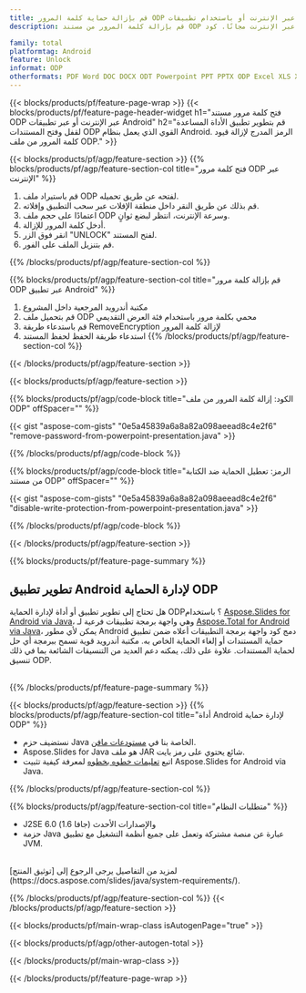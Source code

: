 ```yaml
---
title: قم بإزالة حماية كلمة المرور ODP عبر الإنترنت أو باستخدام تطبيقات Android Mobile
description: قم بإزالة كلمة المرور من مستند ODP من خلال التطبيق عبر الإنترنت مجانًا. كود Android API لفتح ملفات ODP المحمية بكلمة مرور.

family: total
platformtag: Android
feature: Unlock
informat: ODP
otherformats: PDF Word DOC DOCX ODT Powerpoint PPT PPTX ODP Excel XLS XLSX ODS
---
```

{{< blocks/products/pf/feature-page-wrap >}}
{{< blocks/products/pf/feature-page-header-widget h1="فتح كلمة مرور مستند ODP عبر الإنترنت أو عبر تطبيقات Android" h2="قم بتطوير تطبيق الأداة المساعدة لقفل وفتح المستندات ODP القوي الذي يعمل بنظام Android. الرمز المدرج لإزالة قيود كلمة المرور من ملف ODP." >}}

{{< blocks/products/pf/agp/feature-section >}}
{{% blocks/products/pf/agp/feature-section-col title="فتح كلمة مرور ODP عبر الإنترنت" %}}

1. قم باستيراد ملف ODP لفتحه عن طريق تحميله.
1. قم بذلك عن طريق النقر داخل منطقة الإفلات عبر سحب التطبيق وإفلاته. 
1. اعتمادًا على حجم ملف ODP وسرعة الإنترنت، انتظر لبضع ثوانٍ.
1. أدخل كلمة المرور للإزالة.
1. انقر فوق الزر "UNLOCK" لفتح المستند.
1. قم بتنزيل الملف على الفور.

{{% /blocks/products/pf/agp/feature-section-col %}}

{{% blocks/products/pf/agp/feature-section-col title="قم بإزالة كلمة مرور ODP عبر تطبيق Android" %}}

1. مكتبة أندرويد المرجعية داخل المشروع
1. قم بتحميل ملف ODP محمي بكلمة مرور باستخدام فئة العرض التقديمي
1. قم باستدعاء طريقة RemoveEncryption لإزالة كلمة المرور
1. استدعاء طريقة الحفظ لحفظ المستند
{{% /blocks/products/pf/agp/feature-section-col %}}

{{< /blocks/products/pf/agp/feature-section >}}

{{< blocks/products/pf/agp/feature-section >}}

{{% blocks/products/pf/agp/code-block title="الكود: إزالة كلمة المرور من ملف ODP" offSpacer="" %}}

{{< gist "aspose-com-gists" "0e5a45839a6a8a82a098aeead8c4e2f6" "remove-password-from-powerpoint-presentation.java" >}}

{{% /blocks/products/pf/agp/code-block %}}

{{% blocks/products/pf/agp/code-block title="الرمز: تعطيل الحماية ضد الكتابة من مستند ODP" offSpacer="" %}}

{{< gist "aspose-com-gists" "0e5a45839a6a8a82a098aeead8c4e2f6" "disable-write-protection-from-powerpoint-presentation.java" >}}

{{% /blocks/products/pf/agp/code-block %}}

{{< /blocks/products/pf/agp/feature-section >}}

{{% blocks/products/pf/feature-page-summary %}}

<h2>تطوير تطبيق Android لإدارة الحماية ODP</h2>

هل تحتاج إلى تطوير تطبيق أو أداة لإدارة الحماية ODP؟ باستخدام [Aspose.Slides for Android via Java](https://products.aspose.com/slides/ar/android-java/)، وهي واجهة برمجة تطبيقات فرعية لـ [Aspose.Total for Android via Java](https://products.aspose.com/total/ar/android-java/)، يمكن لأي مطور Android دمج كود واجهة برمجة التطبيقات أعلاه ضمن تطبيق حماية المستندات أو إلغاء الحماية الخاص به. مكتبة أندرويد قوية تسمح ببرمجة أي حل لحماية المستندات. علاوة على ذلك، يمكنه دعم العديد من التنسيقات الشائعة بما في ذلك تنسيق ODP.<br /><br />

{{% /blocks/products/pf/feature-page-summary %}}

{{< blocks/products/pf/agp/feature-section >}}
{{% blocks/products/pf/agp/feature-section-col title="أداة Android لإدارة حماية ODP" %}}

- نستضيف حزم Java الخاصة بنا في [مستودعات مافن](https://releases.aspose.com/java/repo/com/aspose/aspose-slides/). 
- Aspose.Slides for Java هو ملف JAR شائع يحتوي على رمز بايت. 
- اتبع [تعليمات خطوه بخطوه](https://docs.aspose.com/slides/java/installation/#install-aspose-slides-for-java-from-maven-repository) لمعرفة كيفية تثبيت Aspose.Slides for Android via Java.

{{% /blocks/products/pf/agp/feature-section-col %}}

{{% blocks/products/pf/agp/feature-section-col title="متطلبات النظام" %}}

- J2SE 6.0 (جافا 1.6) والإصدارات الأحدث
- حزمة Java عبارة عن منصة مشتركة وتعمل على جميع أنظمة التشغيل مع تطبيق JVM.

<br />
لمزيد من التفاصيل يرجى الرجوع إلى [توثيق المنتج](https://docs.aspose.com/slides/java/system-requirements/).

{{% /blocks/products/pf/agp/feature-section-col %}}
{{< /blocks/products/pf/agp/feature-section >}}

{{< blocks/products/pf/main-wrap-class isAutogenPage="true" >}}

{{< blocks/products/pf/agp/other-autogen-total >}}

{{< /blocks/products/pf/main-wrap-class >}}

{{< /blocks/products/pf/feature-page-wrap >}}